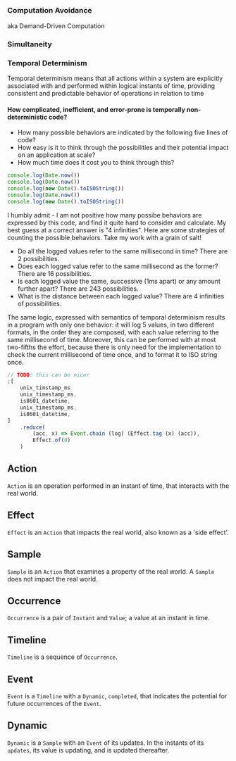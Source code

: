 ##

### Computation Avoidance

aka Demand-Driven Computation

### Simultaneity

### Temporal Determinism

Temporal determinism means that all actions within a system are explicitly associated with and performed within logical instants of time, providing consistent and predictable behavior of operations in relation to time

#### How complicated, inefficient, and error-prone is temporally non-deterministic code?

- How many possible behaviors are indicated by the following five lines of code?
- How easy is it to think through the possibilities and their potential impact on an application at scale?
- How much time does it cost you to think through this?

```js
console.log(Date.now())
console.log(Date.now())
console.log(new Date().toISOString())
console.log(Date.now())
console.log(new Date().toISOString())
```

I humbly admit - I am not positive how many possibe behaviors are expressed by this code, and find it quite hard to consider and calculate. My best guess at a correct answer is "4 infinities". Here are some strategies of counting the possible behaviors. Take my work with a grain of salt!

- Do all the logged values refer to the same millisecond in time? There are 2 possibilities.
- Does each logged value refer to the same millisecond as the former? There are 16 possibilities.
- Is each logged value the same, successive (1ms apart) or any amount further apart? There are 243 possibilities.
- What is the distance between each logged value? There are 4 infinities of possibilities.

The same logic, expressed with semantics of temporal determinism results in a program with only one behavior: it will log 5 values, in two different formats, in the order they are composed, with each value referring to the same millisecond of time. Moreover, this can be performed with at most two-fifths the effort, because there is only need for the implementation to check the current millisecond of time once, and to format it to ISO string once.

```js
// TODO: this can be nicer
;[
	unix_timstamp_ms
	unix_timestamp_ms,
	is8601_datetime,
	unix_timestamp_ms,
	is8601_datetime,
]
	.reduce(
		(acc, x) => Event.chain (log) (Effect.tag (x) (acc)),
		Effect.of(0)
	)
```

## Action

`Action` is an operation performed in an instant of time, that interacts with the real world.

## Effect

`Effect` is an `Action` that impacts the real world, also known as a 'side effect'.

## Sample

`Sample` is an `Action` that examines a property of the real world. A `Sample` does not impact the real world.

## Occurrence

`Occurrence` is a pair of `Instant` and `Value`; a value at an instant in time.

## Timeline

`Timeline` is a sequence of `Occurrence`.

## Event

`Event` is a `Timeline` with a `Dynamic`, `completed`, that indicates the potential for future occurrences of the `Event`.

## Dynamic

`Dynamic` is a `Sample` with an `Event` of its updates. In the instants of its `updates`, its value is updating, and is updated thereafter.
